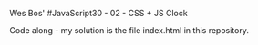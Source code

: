 Wes Bos' #JavaScript30 - 02 - CSS + JS Clock

Code along - my solution is the file index.html in this repository.